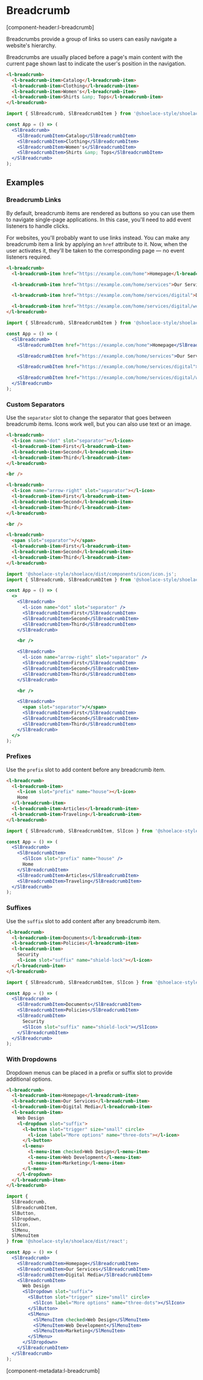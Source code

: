 # Breadcrumb

[component-header:l-breadcrumb]

Breadcrumbs provide a group of links so users can easily navigate a website's hierarchy.

Breadcrumbs are usually placed before a page's main content with the current page shown last to indicate the user's position in the navigation.

```html preview
<l-breadcrumb>
  <l-breadcrumb-item>Catalog</l-breadcrumb-item>
  <l-breadcrumb-item>Clothing</l-breadcrumb-item>
  <l-breadcrumb-item>Women's</l-breadcrumb-item>
  <l-breadcrumb-item>Shirts &amp; Tops</l-breadcrumb-item>
</l-breadcrumb>
```

```jsx react
import { SlBreadcrumb, SlBreadcrumbItem } from '@shoelace-style/shoelace/dist/react';

const App = () => (
  <SlBreadcrumb>
    <SlBreadcrumbItem>Catalog</SlBreadcrumbItem>
    <SlBreadcrumbItem>Clothing</SlBreadcrumbItem>
    <SlBreadcrumbItem>Women's</SlBreadcrumbItem>
    <SlBreadcrumbItem>Shirts &amp; Tops</SlBreadcrumbItem>
  </SlBreadcrumb>
);
```

## Examples

### Breadcrumb Links

By default, breadcrumb items are rendered as buttons so you can use them to navigate single-page applications. In this case, you'll need to add event listeners to handle clicks.

For websites, you'll probably want to use links instead. You can make any breadcrumb item a link by applying an `href` attribute to it. Now, when the user activates it, they'll be taken to the corresponding page — no event listeners required.

```html preview
<l-breadcrumb>
  <l-breadcrumb-item href="https://example.com/home">Homepage</l-breadcrumb-item>

  <l-breadcrumb-item href="https://example.com/home/services">Our Services</l-breadcrumb-item>

  <l-breadcrumb-item href="https://example.com/home/services/digital">Digital Media</l-breadcrumb-item>

  <l-breadcrumb-item href="https://example.com/home/services/digital/web-design">Web Design</l-breadcrumb-item>
</l-breadcrumb>
```

```jsx react
import { SlBreadcrumb, SlBreadcrumbItem } from '@shoelace-style/shoelace/dist/react';

const App = () => (
  <SlBreadcrumb>
    <SlBreadcrumbItem href="https://example.com/home">Homepage</SlBreadcrumbItem>

    <SlBreadcrumbItem href="https://example.com/home/services">Our Services</SlBreadcrumbItem>

    <SlBreadcrumbItem href="https://example.com/home/services/digital">Digital Media</SlBreadcrumbItem>

    <SlBreadcrumbItem href="https://example.com/home/services/digital/web-design">Web Design</SlBreadcrumbItem>
  </SlBreadcrumb>
);
```

### Custom Separators

Use the `separator` slot to change the separator that goes between breadcrumb items. Icons work well, but you can also use text or an image.

```html preview
<l-breadcrumb>
  <l-icon name="dot" slot="separator"></l-icon>
  <l-breadcrumb-item>First</l-breadcrumb-item>
  <l-breadcrumb-item>Second</l-breadcrumb-item>
  <l-breadcrumb-item>Third</l-breadcrumb-item>
</l-breadcrumb>

<br />

<l-breadcrumb>
  <l-icon name="arrow-right" slot="separator"></l-icon>
  <l-breadcrumb-item>First</l-breadcrumb-item>
  <l-breadcrumb-item>Second</l-breadcrumb-item>
  <l-breadcrumb-item>Third</l-breadcrumb-item>
</l-breadcrumb>

<br />

<l-breadcrumb>
  <span slot="separator">/</span>
  <l-breadcrumb-item>First</l-breadcrumb-item>
  <l-breadcrumb-item>Second</l-breadcrumb-item>
  <l-breadcrumb-item>Third</l-breadcrumb-item>
</l-breadcrumb>
```

```jsx react
import '@shoelace-style/shoelace/dist/components/icon/icon.js';
import { SlBreadcrumb, SlBreadcrumbItem } from '@shoelace-style/shoelace/dist/react';

const App = () => (
  <>
    <SlBreadcrumb>
      <l-icon name="dot" slot="separator" />
      <SlBreadcrumbItem>First</SlBreadcrumbItem>
      <SlBreadcrumbItem>Second</SlBreadcrumbItem>
      <SlBreadcrumbItem>Third</SlBreadcrumbItem>
    </SlBreadcrumb>

    <br />

    <SlBreadcrumb>
      <l-icon name="arrow-right" slot="separator" />
      <SlBreadcrumbItem>First</SlBreadcrumbItem>
      <SlBreadcrumbItem>Second</SlBreadcrumbItem>
      <SlBreadcrumbItem>Third</SlBreadcrumbItem>
    </SlBreadcrumb>

    <br />

    <SlBreadcrumb>
      <span slot="separator">/</span>
      <SlBreadcrumbItem>First</SlBreadcrumbItem>
      <SlBreadcrumbItem>Second</SlBreadcrumbItem>
      <SlBreadcrumbItem>Third</SlBreadcrumbItem>
    </SlBreadcrumb>
  </>
);
```

### Prefixes

Use the `prefix` slot to add content before any breadcrumb item.

```html preview
<l-breadcrumb>
  <l-breadcrumb-item>
    <l-icon slot="prefix" name="house"></l-icon>
    Home
  </l-breadcrumb-item>
  <l-breadcrumb-item>Articles</l-breadcrumb-item>
  <l-breadcrumb-item>Traveling</l-breadcrumb-item>
</l-breadcrumb>
```

```jsx react
import { SlBreadcrumb, SlBreadcrumbItem, SlIcon } from '@shoelace-style/shoelace/dist/react';

const App = () => (
  <SlBreadcrumb>
    <SlBreadcrumbItem>
      <SlIcon slot="prefix" name="house" />
      Home
    </SlBreadcrumbItem>
    <SlBreadcrumbItem>Articles</SlBreadcrumbItem>
    <SlBreadcrumbItem>Traveling</SlBreadcrumbItem>
  </SlBreadcrumb>
);
```

### Suffixes

Use the `suffix` slot to add content after any breadcrumb item.

```html preview
<l-breadcrumb>
  <l-breadcrumb-item>Documents</l-breadcrumb-item>
  <l-breadcrumb-item>Policies</l-breadcrumb-item>
  <l-breadcrumb-item>
    Security
    <l-icon slot="suffix" name="shield-lock"></l-icon>
  </l-breadcrumb-item>
</l-breadcrumb>
```

```jsx react
import { SlBreadcrumb, SlBreadcrumbItem, SlIcon } from '@shoelace-style/shoelace/dist/react';

const App = () => (
  <SlBreadcrumb>
    <SlBreadcrumbItem>Documents</SlBreadcrumbItem>
    <SlBreadcrumbItem>Policies</SlBreadcrumbItem>
    <SlBreadcrumbItem>
      Security
      <SlIcon slot="suffix" name="shield-lock"></SlIcon>
    </SlBreadcrumbItem>
  </SlBreadcrumb>
);
```

### With Dropdowns

Dropdown menus can be placed in a prefix or suffix slot to provide additional options.

```html preview
<l-breadcrumb>
  <l-breadcrumb-item>Homepage</l-breadcrumb-item>
  <l-breadcrumb-item>Our Services</l-breadcrumb-item>
  <l-breadcrumb-item>Digital Media</l-breadcrumb-item>
  <l-breadcrumb-item>
    Web Design
    <l-dropdown slot="suffix">
      <l-button slot="trigger" size="small" circle>
        <l-icon label="More options" name="three-dots"></l-icon>
      </l-button>
      <l-menu>
        <l-menu-item checked>Web Design</l-menu-item>
        <l-menu-item>Web Development</l-menu-item>
        <l-menu-item>Marketing</l-menu-item>
      </l-menu>
    </l-dropdown>
  </l-breadcrumb-item>
</l-breadcrumb>
```

```jsx react
import {
  SlBreadcrumb,
  SlBreadcrumbItem,
  SlButton,
  SlDropdown,
  SlIcon,
  SlMenu,
  SlMenuItem
} from '@shoelace-style/shoelace/dist/react';

const App = () => (
  <SlBreadcrumb>
    <SlBreadcrumbItem>Homepage</SlBreadcrumbItem>
    <SlBreadcrumbItem>Our Services</SlBreadcrumbItem>
    <SlBreadcrumbItem>Digital Media</SlBreadcrumbItem>
    <SlBreadcrumbItem>
      Web Design
      <SlDropdown slot="suffix">
        <SlButton slot="trigger" size="small" circle>
          <SlIcon label="More options" name="three-dots"></SlIcon>
        </SlButton>
        <SlMenu>
          <SlMenuItem checked>Web Design</SlMenuItem>
          <SlMenuItem>Web Development</SlMenuItem>
          <SlMenuItem>Marketing</SlMenuItem>
        </SlMenu>
      </SlDropdown>
    </SlBreadcrumbItem>
  </SlBreadcrumb>
);
```

[component-metadata:l-breadcrumb]
